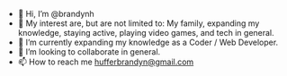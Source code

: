 - 👋 Hi, I’m @brandynh
- 👀 My interest are, but are not limited to: My family, expanding my knowledge, staying active, playing video games, and tech in general.  
- 🌱 I’m currently expanding my knowledge as a Coder / Web Developer. 
- 💞️ I’m looking to collaborate in general.
- 📫 How to reach me hufferbrandyn@gmail.com
<!---
brandynh/brandynh is a ✨ special ✨ repository because its `README.md` (this file) appears on your GitHub profile.
You can click the Preview link to take a look at your changes.
--->
